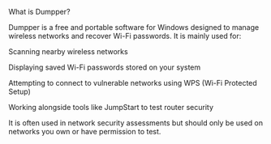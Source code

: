What is Dumpper?

Dumpper is a free and portable software for Windows designed to manage wireless networks and recover Wi-Fi passwords. It is mainly used for:

Scanning nearby wireless networks

Displaying saved Wi-Fi passwords stored on your system

Attempting to connect to vulnerable networks using WPS (Wi-Fi Protected Setup)

Working alongside tools like JumpStart to test router security

It is often used in network security assessments but should only be used on networks you own or have permission to test.
